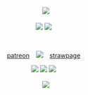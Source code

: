 <div align="center">
   &ensp; <img src="https://github.com/blendvr/M30W/blob/main/output-onlinepngtools%20(3).png?raw=true">
</div>
 &nbsp; 
   <div align="center">
     <img src="https://github.com/blendvr/M30W/blob/main/output-onlinepngtools%20(2).png?raw=true"> <img src="https://github.com/blendvr/M30W/blob/main/output-onlinepngtools%20(1).png?raw=true">

 &nbsp;

<a href="https://www.patreon.com/c/2i37/about">patreon</a> &ensp; <img src="https://github.com/blendvr/M30W/blob/main/tanczoncy%20gremlin.gif?raw=true"> &ensp; <a href="https://meowst1ck.straw.page/">strawpage</a>

<div align="center">
    <img src="https://github.com/Webosik/M30W/blob/main/tumblr_576f8ac04b6fdf0ce47f960c0ac7e86b_b428bf13_250.png?raw=true"> <img       src="https://github.com/Webosik/M30W/blob/main/tumblr_18228f907873b22b621cc181eee2789d_2a0bec98_100.gif?raw=true"> <img src="https://github.com/Webosik/M30W/blob/main/tumblr_e73e0d0e69c563dae64e9e0e212fa273_3574be5b_100.gif?raw=true">
</div>
 &nbsp; 
<div align="center">
    &ensp; <img src="https://github.com/blendvr/M30W/blob/main/output-onlinepngtools%20(3).png?raw=true">
</div>
